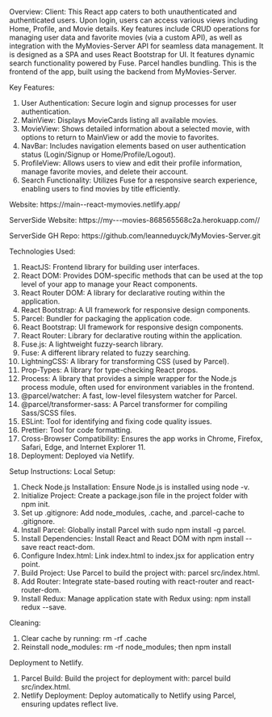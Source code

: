 Overview:
Client: This React app caters to both unauthenticated and authenticated users. Upon login, users can access various views including Home, Profile, and Movie details. Key features include CRUD operations for managing user data and favorite movies (via a custom API), as well as integration with the MyMovies-Server API for seamless data management. It is designed as a SPA and uses React Bootstrap for UI. It features dynamic search functionality powered by Fuse. Parcel handles bundling.
This is the frontend of the app, built using the backend from MyMovies-Server.

Key Features:

1. User Authentication: Secure login and signup processes for user authentication.
2. MainView: Displays MovieCards listing all available movies.
3. MovieView: Shows detailed information about a selected movie, with options to return to MainView or add the movie to favorites.
4. NavBar: Includes navigation elements based on user authentication status (Login/Signup or Home/Profile/Logout).
5. ProfileView: Allows users to view and edit their profile information, manage favorite movies, and delete their account.
6. Search Functionality: Utilizes Fuse for a responsive search experience, enabling users to find movies by title efficiently.

<p>Website: https://main--react-mymovies.netlify.app/</p>
<p>ServerSide Website: https://my---movies-868565568c2a.herokuapp.com//</p>
<p>ServerSide GH Repo: https://github.com/leanneduyck/MyMovies-Server.git</p>

Technologies Used:

1. ReactJS: Frontend library for building user interfaces.
2. React DOM: Provides DOM-specific methods that can be used at the top level of your app to manage your React components.
3. React Router DOM: A library for declarative routing within the application.
4. React Bootstrap: A UI framework for responsive design components.
5. Parcel: Bundler for packaging the application code.
6. React Bootstrap: UI framework for responsive design components.
7. React Router: Library for declarative routing within the application.
8. Fuse.js: A lightweight fuzzy-search library.
9. Fuse: A different library related to fuzzy searching.
10. LightningCSS: A library for transforming CSS (used by Parcel).
11. Prop-Types: A library for type-checking React props.
12. Process: A library that provides a simple wrapper for the Node.js process module, often used for environment variables in the frontend.
13. @parcel/watcher: A fast, low-level filesystem watcher for Parcel.
14. @parcel/transformer-sass: A Parcel transformer for compiling Sass/SCSS files.
15. ESLint: Tool for identifying and fixing code quality issues.
16. Prettier: Tool for code formatting.
17. Cross-Browser Compatibility: Ensures the app works in Chrome, Firefox, Safari, Edge, and Internet Explorer 11.
18. Deployment: Deployed via Netlify.

Setup Instructions:
Local Setup:

1. Check Node.js Installation: Ensure Node.js is installed using node -v.
2. Initialize Project: Create a package.json file in the project folder with npm init.
3. Set up .gitignore: Add node_modules, .cache, and .parcel-cache to .gitignore.
4. Install Parcel: Globally install Parcel with sudo npm install -g parcel.
5. Install Dependencies: Install React and React DOM with npm install --save react react-dom.
6. Configure Index.html: Link index.html to index.jsx for application entry point.
7. Build Project: Use Parcel to build the project with: parcel src/index.html.
8. Add Router: Integrate state-based routing with react-router and react-router-dom.
9. Install Redux: Manage application state with Redux using: npm install redux --save.

Cleaning:

1. Clear cache by running: rm -rf .cache
2. Reinstall node_modules: rm -rf node_modules; then npm install

Deployment to Netlify.

1. Parcel Build: Build the project for deployment with: parcel build src/index.html.
2. Netlify Deployment: Deploy automatically to Netlify using Parcel, ensuring updates reflect live.
